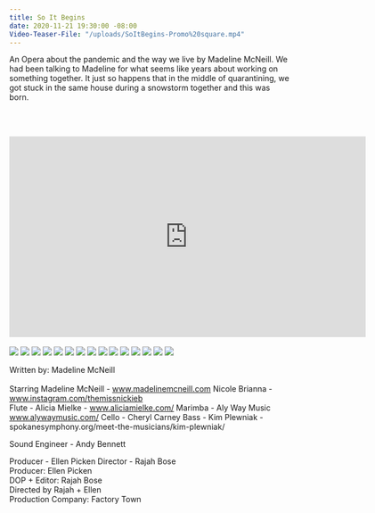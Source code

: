 ```yaml
---
title: So It Begins
date: 2020-11-21 19:30:00 -08:00
Video-Teaser-File: "/uploads/SoItBegins-Promo%20square.mp4"
---
```


An Opera about the pandemic and the way we live by Madeline McNeill. We had been talking to Madeline for what seems like years about working on something together. It just so happens that in the middle of quarantining, we got stuck in the same house during a snowstorm together and this was born. 

<BR><BR>


<iframe src="https://player.vimeo.com/video/479442618" width="640" height="360" frameborder="0" allow="autoplay; fullscreen" allowfullscreen></iframe>

<BR>
<BR>


<div class="gallery" data-columns="3">
<img src="/uploads/FactoryTown_MusicVideo-SlowItDownWindoe1006.jpg" />
<img src="/uploads/FactoryTown_MusicVideo-SlowItDownWindoe1004.jpg" />
<img src="/uploads/FactoryTown_MusicVideo-SlowItDownWindoe1007.jpg" />
<img src="/uploads/FactoryTown_MusicVideo-SlowItDownWindoe1005.jpg" />
<img src="/uploads/FactoryTown_MusicVideo-SlowItDownWindoe1001.jpg" />
<img src="/uploads/FactoryTown_MusicVideo-SlowItDownWindoe1003.jpg" />
<img src="/uploads/FactoryTown_MusicVideo-SlowItDownWindoe1002.jpg" />
<img src="/uploads/FactoryTown_MusicVideo-SlowItDownWindoe1008.jpg" />
<img src="/uploads/FactoryTown_MusicVideo-SlowItDownWindoe1015.jpg" />
<img src="/uploads/FactoryTown_MusicVideo-SlowItDownWindoe1012.jpg" />
<img src="/uploads/FactoryTown_MusicVideo-SlowItDownWindoe1014.jpg" />
<img src="/uploads/FactoryTown_MusicVideo-SlowItDownWindoe1009.jpg" />
<img src="/uploads/FactoryTown_MusicVideo-SlowItDownWindoe1018.jpg" />
<img src="/uploads/FactoryTown_MusicVideo-SlowItDownWindoe1017.jpg" />
<img src="/uploads/FactoryTown_MusicVideo-SlowItDownWindoe1016.jpg" />

</div>




Written by: Madeline McNeill <BR>
<BR>
Starring 
Madeline McNeill  - www.madelinemcneill.com 
Nicole Brianna - www.instagram.com/themissnickieb
<BR>
Flute - Alicia Mielke - www.aliciamielke.com/
Marimba - Aly Way Music  www.alywaymusic.com/
Cello - Cheryl Carney 
Bass - Kim Plewniak - spokanesymphony.org/meet-the-musicians/kim-plewniak/

Sound Engineer - Andy Bennett

Producer - Ellen Picken
Director - Rajah Bose
<BR>
Producer: Ellen Picken<BR>
DOP \+ Editor: Rajah Bose<BR>
Directed by Rajah \+ Ellen<BR>
Production Company: Factory Town<BR>


